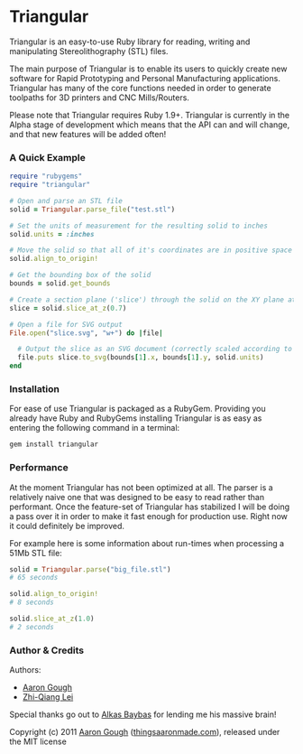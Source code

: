 # Triangular

Triangular is an easy-to-use Ruby library for reading, writing and
manipulating Stereolithography (STL) files.

The main purpose of Triangular is to enable its users to quickly create new
software for Rapid Prototyping and Personal Manufacturing applications.
Triangular has many of the core functions needed in order to generate
toolpaths for 3D printers and CNC Mills/Routers.

Please note that Triangular requires Ruby 1.9+. Triangular is currently in the
Alpha stage of development which means that the API can and will change, and
that new features will be added often!

### A Quick Example

```ruby
require "rubygems"
require "triangular"

# Open and parse an STL file
solid = Triangular.parse_file("test.stl")

# Set the units of measurement for the resulting solid to inches
solid.units = :inches

# Move the solid so that all of it's coordinates are in positive space (ie: greater than 0)
solid.align_to_origin!

# Get the bounding box of the solid
bounds = solid.get_bounds

# Create a section plane ('slice') through the solid on the XY plane at a Z height of 0.7
slice = solid.slice_at_z(0.7)

# Open a file for SVG output
File.open("slice.svg", "w+") do |file|

  # Output the slice as an SVG document (correctly scaled according to the solid's units)
  file.puts slice.to_svg(bounds[1].x, bounds[1].y, solid.units)
end
```

### Installation

For ease of use Triangular is packaged as a RubyGem. Providing you already
have Ruby and RubyGems installing Triangular is as easy as entering the
following command in a terminal:

```bash
gem install triangular
```

### Performance

At the moment Triangular has not been optimized at all. The parser is a
relatively naive one that was designed to be easy to read rather than
performant. Once the feature-set of Triangular has stabilized I will be doing
a pass over it in order to make it fast enough for production use. Right now
it could definitely be improved.

For example here is some information about run-times when processing a 51Mb
STL file:

```ruby
solid = Triangular.parse("big_file.stl")
# 65 seconds

solid.align_to_origin!
# 8 seconds

solid.slice_at_z(1.0)
# 2 seconds
```

### Author & Credits

Authors:
*   [Aaron Gough](mailto:aaron@aarongough.com)
*   [Zhi-Qiang Lei](mailto:zhiqiang.lei@gmail.com)


Special thanks go out to [Alkas Baybas](https://github.com/abaybas) for
lending me his massive brain!

Copyright (c) 2011 [Aaron Gough](http://thingsaaronmade.com/)
([thingsaaronmade.com](http://thingsaaronmade.com/)), released under the MIT
license

